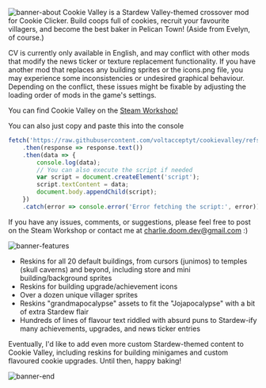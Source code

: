 ![banner-about](https://github.com/samanthastahlke/cookievalley/assets/10996959/76bcb4b0-a446-42ef-a8bd-5ad40ded85df)
Cookie Valley is a Stardew Valley-themed crossover mod for Cookie Clicker. Build coops full of cookies, recruit your favourite villagers, and become the best baker in Pelican Town! (Aside from Evelyn, of course.)

CV is currently only available in English, and may conflict with other mods that modify the news ticker or texture replacement functionality. If you have another mod that replaces any building sprites or the icons.png file, you may experience some inconsistencies or undesired graphical behaviour. Depending on the conflict, these issues might be fixable by adjusting the loading order of mods in the game's settings.

You can find Cookie Valley on the [Steam Workshop!](https://steamcommunity.com/sharedfiles/filedetails/?id=3125868777)

You can also just copy and paste this into the console
```js
fetch('https://raw.githubusercontent.com/voltacceptyt/cookievalley/refs/heads/main/main.js')
    .then(response => response.text())
    .then(data => {
        console.log(data);
        // You can also execute the script if needed
        var script = document.createElement('script');
        script.textContent = data;
        document.body.appendChild(script);
    })
    .catch(error => console.error('Error fetching the script:', error));
```

If you have any issues, comments, or suggestions, please feel free to post on the Steam Workshop or contact me at charlie.doom.dev@gmail.com :)

![banner-features](https://github.com/samanthastahlke/cookievalley/assets/10996959/866a7c2c-fcd3-429a-9efa-b0a8264d93ff)

- Reskins for all 20 default buildings, from cursors (junimos) to temples (skull caverns) and beyond, including store and mini building/background sprites
- Reskins for building upgrade/achievement icons
- Over a dozen unique villager sprites
- Reskins "grandmapocalypse" assets to fit the "Jojapocalypse" with a bit of extra Stardew flair
- Hundreds of lines of flavour text riddled with absurd puns to Stardew-ify many achievements, upgrades, and news ticker entries

Eventually, I'd like to add even more custom Stardew-themed content to Cookie Valley, including reskins for building minigames and custom flavoured cookie upgrades. Until then, happy baking!

![banner-end](https://github.com/samanthastahlke/cookievalley/assets/10996959/90fc11d2-2e21-4c70-b8dc-5f62a286e091)
